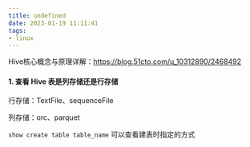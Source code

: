 ```yaml
---
title: undefined
date: 2023-01-19 11:11:41
tags:
- linux
---
```


Hive核心概念与原理详解：https://blog.51cto.com/u_10312890/2468492

#### 1. 查看 Hive 表是列存储还是行存储

行存储：TextFile、sequenceFile 

列存储：orc、parquet 

`show create table table_name` 可以查看建表时指定的方式

